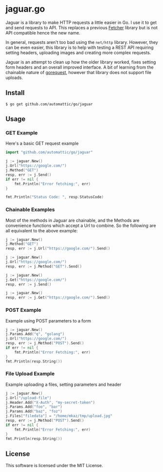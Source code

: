
# jaguar.go

Jaguar is a library to make HTTP requests a little easier in Go. I use it to get
and send requests to API. This replaces a previous [Fetcher][1] library but is
not API compatible hence the new name.

In general, requests aren't too bad using the `net/http` library. However, they
can be even easier, this library is to help with testing a REST API requiring 
setting headers, uploading images and creating more complex requests.

Jaguar is an attempt to clean up how the older library worked, fixes setting
form headers and an overall improved interface. A bit of learning from the
chainable nature of [gorequest][2], however that library does not support file
uploads.


## Install

```
$ go get github.com/automattic/go/jaguar
```


## Usage





### GET Example

Here's a basic GET request example

```go
import "github.com/automattic/go/jaguar"

j := jaguar.New()
j.Url("https://google.com/")
j.Method("GET")
resp, err := j.Send()
if err != nil {
    fmt.Println("Error fetching:", err)
}

fmt.Println("Status Code: ", resp.StatusCode)
```

### Chainable Examples

Most of the methods in Jaguar are chainable, and the Methods are convenience
functions which accept a Url to combine. So the following are all equivalent to
the above example:

```go
j := jaguar.New()
j.Method("GET")
resp, err := j.Url("https://google.com/").Send()
```

```go
j := jaguar.New()
j.Url("https://google.com/")
resp, err := j.Method("GET").Send()
```

```go
j := jaguar.New()
j.Get("https://google.com/")
resp, err := j.Send()
```

```go
j := jaguar.New()
resp, err := j.Get("https://google.com/").Send()
```


### POST Example

Example using POST parameters to a form

```go
j := jaguar.New()
j.Params.Add("q", "golang")
j.Url("https://google.com/")
resp, err := j.Method("POST").Send()
if err != nil {
    fmt.Println("Error Fetching:", err)
}
fmt.Println(resp.String())
```

### File Upload Example

Example uploading a files, setting parameters and header 

```go
j := jaguar.New()
j.Url("/upload-file")
j.Header.Add("X-Auth", "my-secret-token")
j.Params.Add("foo", "bar")
j.Params.Add("baz", "foz")
j.Files["filedata"] = "/home/mkaz/tmp/upload.jpg"
resp, err := j.Method("POST").Send()
if err != nil {
    fmt.Println("Error Fetching:", err)
}
fmt.Println(resp.String())
```

## License

This software is licensed under the MIT License.


[1]: https://github.com/mkaz/fetcher
[2]: https://github.com/parnurzeal/gorequest


